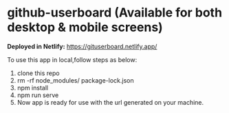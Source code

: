 # github-userboard (Available for both desktop & mobile screens) 

<b>Deployed in Netlify:</b> https://gituserboard.netlify.app/

To use this app in local,follow steps as below:
1. clone this repo
2. rm -rf node_modules/ package-lock.json
2. npm install
3. npm run serve
4. Now app is ready for use with the url generated on your machine.
